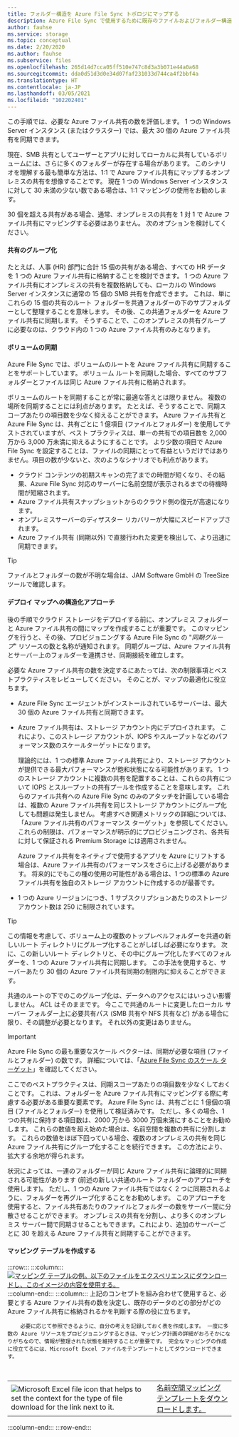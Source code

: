 ```yaml
---
title: フォルダー構造を Azure File Sync トポロジにマップする
description: Azure File Sync で使用するために既存のファイルおよびフォルダー構造を Azure ファイル共有にマップします。移行ドキュメント間で共有される一般的なテキスト ブロック。
author: fauhse
ms.service: storage
ms.topic: conceptual
ms.date: 2/20/2020
ms.author: fauhse
ms.subservice: files
ms.openlocfilehash: 265d14d7cca05ff510e747c8d3a3b071e44a0a68
ms.sourcegitcommit: dda0d51d3d0e34d07faf231033d744ca4f2bbf4a
ms.translationtype: HT
ms.contentlocale: ja-JP
ms.lasthandoff: 03/05/2021
ms.locfileid: "102202401"
---
```

この手順では、必要な Azure ファイル共有の数を評価します。 1 つの Windows Server インスタンス (またはクラスター) では、最大 30 個の Azure ファイル共有を同期できます。

現在、SMB 共有としてユーザーとアプリに対してローカルに共有しているボリュームには、さらに多くのフォルダーが存在する場合があります。 このシナリオを理解する最も簡単な方法は、1:1 で Azure ファイル共有にマップするオンプレミスの共有を想像することです。 現在 1 つの Windows Server インスタンスに対して 30 未満の少ない数である場合は、1:1 マッピングの使用をお勧めします。

30 個を超える共有がある場合、通常、オンプレミスの共有を 1 対 1 で Azure ファイル共有にマッピングする必要はありません。 次のオプションを検討してください。

#### <a name="share-grouping"></a>共有のグループ化

たとえば、人事 (HR) 部門に合計 15 個の共有がある場合、すべての HR データを 1 つの Azure ファイル共有に格納することを検討できます。 1 つの Azure ファイル共有にオンプレミスの共有を複数格納しても、ローカルの Windows Server インスタンスに通常の 15 個の SMB 共有を作成できます。 これは、単にこれらの 15 個の共有のルート フォルダーを共通フォルダーの下のサブフォルダーとして整理することを意味します。 その後、この共通フォルダーを Azure ファイル共有に同期します。 そうすることで、このオンプレミスの共有グループに必要なのは、クラウド内の 1 つの Azure ファイル共有のみとなります。

#### <a name="volume-sync"></a>ボリュームの同期

Azure File Sync では、ボリュームのルートを Azure ファイル共有に同期することをサポートしています。 ボリューム ルートを同期した場合、すべてのサブフォルダーとファイルは同じ Azure ファイル共有に格納されます。

ボリュームのルートを同期することが常に最適な答えとは限りません。 複数の場所を同期することには利点があります。 たとえば、そうすることで、同期スコープあたりの項目数を少なく抑えることができます。 Azure ファイル共有と Azure File Sync は、共有ごとに 1 億項目 (ファイルとフォルダー) を使用してテストされていますが、ベスト プラクティスは、単一の共有での項目数を 2,000 万から 3,000 万未満に抑えるようにすることです。 より少数の項目で Azure File Sync を設定することは、ファイルの同期にとって有益というだけではありません。項目の数が少ないと、次のようなシナリオでも利点があります。

* クラウド コンテンツの初期スキャンの完了までの時間が短くなり、その結果、Azure File Sync 対応のサーバーに名前空間が表示されるまでの待機時間が短縮されます。
* Azure ファイル共有スナップショットからのクラウド側の復元が高速になります。
* オンプレミスサーバーのディザスター リカバリーが大幅にスピードアップされます。
* Azure ファイル共有 (同期以外) で直接行われた変更を検出して、より迅速に同期できます。

> [!TIP]
> ファイルとフォルダーの数が不明な場合は、JAM Software GmbH の TreeSize ツールで確認します。

#### <a name="a-structured-approach-to-a-deployment-map"></a>デプロイ マップへの構造化アプローチ

後の手順でクラウド ストレージをデプロイする前に、オンプレミス フォルダーと Azure ファイル共有の間にマップを作成することが重要です。 このマッピングを行うと、その後、プロビジョニングする Azure File Sync の "*同期グループ*" リソースの数と名称が通知されます。 同期グループは、Azure ファイル共有とサーバー上のフォルダーを連携させ、同期接続を確立します。

必要な Azure ファイル共有の数を決定するにあたっては、次の制限事項とベストプラクティスをレビューしてください。 そのことが、マップの最適化に役立ちます。

* Azure File Sync エージェントがインストールされているサーバーは、最大 30 個の Azure ファイル共有と同期できます。
* Azure ファイル共有は、ストレージ アカウント内にデプロイされます。 これにより、このストレージ アカウントが、IOPS やスループットなどのパフォーマンス数のスケールターゲットになります。

  理論的には、1 つの標準 Azure ファイル共有により、ストレージ アカウントが提供できる最大パフォーマンスが飽和状態になる可能性があります。 1 つのストレージ アカウントに複数の共有を配置することは、これらの共有について IOPS とスループットの共有プールを作成することを意味します。 これらのファイル共有への Azure File Sync のみのアタッチを計画している場合は、複数の Azure ファイル共有を同じストレージ アカウントにグループ化しても問題は発生しません。 考慮すべき関連メトリックの詳細については、「Azure ファイル共有のパフォーマンス ターゲット」を参照してください。 これらの制限は、パフォーマンスが明示的にプロビジョニングされ、各共有に対して保証される Premium Storage には適用されません。

  Azure ファイル共有をネイティブで使用するアプリを Azure にリフトする場合は、Azure ファイル共有のパフォーマンスをさらに上げる必要があります。 将来的にでもこの種の使用の可能性がある場合は、1 つの標準の Azure ファイル共有を独自のストレージ アカウントに作成するのが最善です。
* 1 つの Azure リージョンにつき、1 サブスクリプションあたりのストレージ アカウント数は 250 に制限されています。

> [!TIP]
> この情報を考慮して、ボリューム上の複数のトップレベルフォルダーを共通の新しいルート ディレクトリにグループ化することがしばしば必要になります。 次に、この新しいルート ディレクトリと、その中にグループ化したすべてのフォルダーを、1 つの Azure ファイル共有に同期します。 この手法を使用すると、サーバーあたり 30 個の Azure ファイル共有同期の制限内に抑えることができます。
>
> 共通のルートの下でのこのグループ化は、データへのアクセスにはいっさい影響しません。 ACL はそのままです。 今ここで共通のルートに変更したローカル サーバー フォルダー上に必要共有パス (SMB 共有や NFS 共有など) がある場合に限り、その調整が必要となります。 それ以外の変更はありません。

> [!IMPORTANT]
> Azure File Sync の最も重要なスケール ベクターは、同期が必要な項目 (ファイルとフォルダー) の数です。 詳細については、「[Azure File Sync のスケール ターゲット](../articles/storage/files/storage-files-scale-targets.md#azure-file-sync-scale-targets)」を確認してください。

ここでのベストプラクティスは、同期スコープあたりの項目数を少なくしておくことです。 これは、フォルダーを Azure ファイル共有にマッピングする際に考慮する必要がある重要な要素です。 Azure File Sync は、共有ごとに 1 億個の項目 (ファイルとフォルダー) を使用して検証済みです。 ただし、多くの場合、1 つの共有に保持する項目数は、2000 万から 3000 万個未満にすることをお勧めします。 これらの数値を超え始めた場合は、名前空間を複数の共有に分割します。 これらの数値をほぼ下回っている場合、複数のオンプレミスの共有を同じ Azure ファイル共有にグループ化することを続行できます。 この方法により、拡大する余地が得られます。

状況によっては、一連のフォルダーが同じ Azure ファイル共有に論理的に同期される可能性があります (前述の新しい共通のルート フォルダーのアプローチを使用します)。 ただし、1 つの Azure ファイル共有ではなく 2 つに同期されるように、フォルダーを再グループ化することをお勧めします。 このアプローチを使用すると、ファイル共有あたりのファイルとフォルダーの数をサーバー間に分散させることができます。 オンプレミスの共有を分割し、より多くのオンプレミス サーバー間で同期させることもできます。これにより、追加のサーバーごとに 30 を超える Azure ファイル共有と同期することができます。

#### <a name="create-a-mapping-table"></a>マッピング テーブルを作成する

:::row:::
    :::column:::
        [![マッピング テーブルの例。以下のファイルをエクスペリエンスにダウンロードし、このイメージの内容を使用する。](media/storage-files-migration-namespace-mapping/namespace-mapping.png)](media/storage-files-migration-namespace-mapping/namespace-mapping-expanded.png#lightbox)
    :::column-end:::
    :::column:::
        上記のコンセプトを組み合わせて使用すると、必要とする Azure ファイル共有の数を決定し、既存のデータのどの部分がどの Azure ファイル共有に格納されるかを判断する際の役に立ちます。
        
        必要に応じて参照できるように、自分の考えを記録しておく表を作成します。 一度に多数の Azure リソースをプロビジョニングするときは、マッピング計画の詳細がおろそかになりがちなので、情報が整理された状態を維持することが重要です。 完全なマッピングの作成に役立てるには、Microsoft Excel ファイルをテンプレートとしてダウンロードできます。

[//]: # (HTML 表示は、入れ子になった2列のテーブルを追加するための唯一の方法です。ここでは、作業イメージの解析とテキスト/ハイパーリンクが同じ行にあります。)

<br>
<table>
    <tr>
        <td>
            <img src="media/storage-files-migration-namespace-mapping/excel.png" alt="Microsoft Excel file icon that helps to set the context for the type of file download for the link next to it.">
        </td>
        <td>
            <a href="https://download.microsoft.com/download/1/8/D/18DC8184-E7E2-45EF-823F-F8A36B9FF240/Azure File Sync - Namespace Mapping.xlsx">名前空間マッピング テンプレートをダウンロードします。</a>
        </td>
    </tr>
</table>
    :::column-end:::
:::row-end:::
